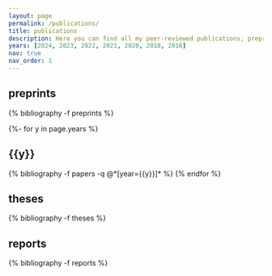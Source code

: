 ```yaml
---
layout: page
permalink: /publications/
title: publications
description: Here you can find all my peer-reviewed publications, preprints, theses and other reports. If there are any documents here that you cannot access, please get in touch and I would be happy to send you a copy.
years: [2024, 2023, 2022, 2021, 2020, 2018, 2016]
nav: true
nav_order: 1
---
```

<!-- _pages/publications.md -->
<div class="publications">

<h2 class="year">preprints</h2>
{% bibliography -f preprints %}

{%- for y in page.years %}
  <h2 class="year">{{y}}</h2>
  {% bibliography -f papers -q @*[year={{y}}]* %}
{% endfor %}

<h2 class="year">theses</h2>
{% bibliography -f theses %}

<h2 class="year">reports</h2>
{% bibliography -f reports %}

</div>
